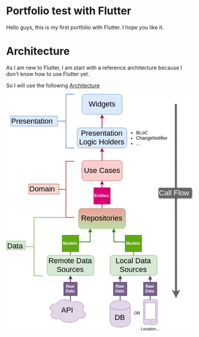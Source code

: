 # Portfolio test with Flutter

Hello guys, this is my first portfolio with Flutter. I hope you like it.


# Architecture

As I am new to Flutter, I am start with a reference architecture because I don't know how to use Flutter yet.

So I will use the following [Architecture](https://github.com/ResoCoder/flutter-tdd-clean-architecture-course)

![](docs/assets/architecture.png)
